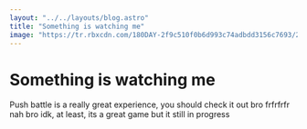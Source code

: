 ```yaml
---
layout: "../../layouts/blog.astro"
title: "Something is watching me"
image: "https://tr.rbxcdn.com/180DAY-2f9c510f0b6d993c74adbdd3156c7693/256/256/Image/Webp/noFilter"
---
```

# Something is watching me

Push battle is a really great experience, you should check it out bro frfrfrfr
nah bro idk, at least, its a great game but it still in progress
